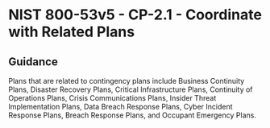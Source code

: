 # NIST 800-53v5 - CP-2.1 - Coordinate with Related Plans
## Guidance
Plans that are related to contingency plans include Business Continuity Plans, Disaster Recovery Plans, Critical Infrastructure Plans, Continuity of Operations Plans, Crisis Communications Plans, Insider Threat Implementation Plans, Data Breach Response Plans, Cyber Incident Response Plans, Breach Response Plans, and Occupant Emergency Plans.
